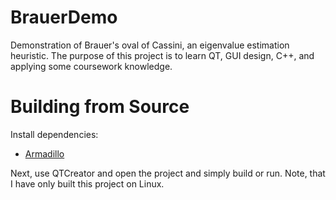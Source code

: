 # BrauerDemo
Demonstration of Brauer's oval of Cassini, an eigenvalue estimation heuristic.  The purpose of this project is to learn QT, GUI design, C++, and applying some coursework knowledge.  



# Building from Source

Install dependencies:
  - [Armadillo](https://arma.sourceforge.net/)

Next, use QTCreator and open the project and simply build or run.  Note, that I have only built this project on Linux.
